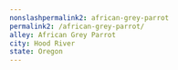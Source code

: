 ```yaml
---
﻿nonslashpermalink2: african-grey-parrot
permalink2: /african-grey-parrot/
alley: African Grey Parrot
city: Hood River
state: Oregon
---
```

